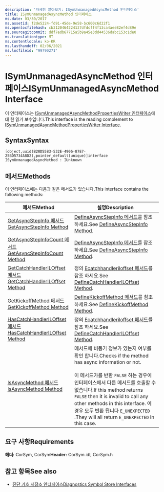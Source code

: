 ```yaml
---
description: '자세히 알아보기: ISymUnmanagedAsyncMethod 인터페이스'
title: ISymUnmanagedAsyncMethod 인터페이스
ms.date: 03/30/2017
ms.assetid: f2de5224-fd91-45de-9e58-bc600c6d22f1
ms.openlocfilehash: cb3120464224137dfdcff4f13ca4aee82ef4d89e
ms.sourcegitcommit: ddf7edb67715a5b9a45e3dd44536dabc153c1de0
ms.translationtype: MT
ms.contentlocale: ko-KR
ms.lasthandoff: 02/06/2021
ms.locfileid: "99790271"
---
```

# <a name="isymunmanagedasyncmethod-interface"></a><span data-ttu-id="3e692-103">ISymUnmanagedAsyncMethod 인터페이스</span><span class="sxs-lookup"><span data-stu-id="3e692-103">ISymUnmanagedAsyncMethod Interface</span></span>

<span data-ttu-id="3e692-104">이 인터페이스는 [ISymUnmanagedAsyncMethodPropertiesWriter 인터페이스](isymunmanagedasyncmethodpropertieswriter-interface.md)에 대 한 읽기 보수입니다.</span><span class="sxs-lookup"><span data-stu-id="3e692-104">This interface is the reading complement to [ISymUnmanagedAsyncMethodPropertiesWriter Interface](isymunmanagedasyncmethodpropertieswriter-interface.md).</span></span>  
  
## <a name="syntax"></a><span data-ttu-id="3e692-105">Syntax</span><span class="sxs-lookup"><span data-stu-id="3e692-105">Syntax</span></span>  
  
```idl  
[object,uuid(B20D55B3-532E-4906-87E7-25BD5734ABD2),pointer_default(unique)]interface ISymUnmanagedAsyncMethod : IUnknown  
```  
  
## <a name="methods"></a><span data-ttu-id="3e692-106">메서드</span><span class="sxs-lookup"><span data-stu-id="3e692-106">Methods</span></span>  

 <span data-ttu-id="3e692-107">이 인터페이스에는 다음과 같은 메서드가 있습니다.</span><span class="sxs-lookup"><span data-stu-id="3e692-107">This interface contains the following methods:</span></span>  
  
|<span data-ttu-id="3e692-108">메서드</span><span class="sxs-lookup"><span data-stu-id="3e692-108">Method</span></span>|<span data-ttu-id="3e692-109">설명</span><span class="sxs-lookup"><span data-stu-id="3e692-109">Description</span></span>|  
|------------|-----------------|  
|[<span data-ttu-id="3e692-110">GetAsyncStepInfo 메서드</span><span class="sxs-lookup"><span data-stu-id="3e692-110">GetAsyncStepInfo Method</span></span>](isymunmanagedasyncmethod-getasyncstepinfo-method.md)|<span data-ttu-id="3e692-111">[DefineAsyncStepInfo 메서드](isymunmanagedasyncmethodpropertieswriter-defineasyncstepinfo-method.md)를 참조 하세요.</span><span class="sxs-lookup"><span data-stu-id="3e692-111">See [DefineAsyncStepInfo Method](isymunmanagedasyncmethodpropertieswriter-defineasyncstepinfo-method.md).</span></span>|  
|[<span data-ttu-id="3e692-112">GetAsyncStepInfoCount 메서드</span><span class="sxs-lookup"><span data-stu-id="3e692-112">GetAsyncStepInfoCount Method</span></span>](isymunmanagedasyncmethod-getasyncstepinfocount-method.md)|<span data-ttu-id="3e692-113">[DefineAsyncStepInfo 메서드](isymunmanagedasyncmethodpropertieswriter-defineasyncstepinfo-method.md)를 참조 하세요.</span><span class="sxs-lookup"><span data-stu-id="3e692-113">See [DefineAsyncStepInfo Method](isymunmanagedasyncmethodpropertieswriter-defineasyncstepinfo-method.md).</span></span>|  
|[<span data-ttu-id="3e692-114">GetCatchHandlerILOffset 메서드</span><span class="sxs-lookup"><span data-stu-id="3e692-114">GetCatchHandlerILOffset Method</span></span>](isymunmanagedasyncmethod-getcatchhandleriloffset-method.md)|<span data-ttu-id="3e692-115">정의 [Ecatchhandleriloffset 메서드](isymunmanagedasyncmethodpropertieswriter-definecatchhandleriloffset-method.md)를 참조 하세요.</span><span class="sxs-lookup"><span data-stu-id="3e692-115">See [DefineCatchHandlerILOffset Method](isymunmanagedasyncmethodpropertieswriter-definecatchhandleriloffset-method.md).</span></span>|  
|[<span data-ttu-id="3e692-116">GetKickoffMethod 메서드</span><span class="sxs-lookup"><span data-stu-id="3e692-116">GetKickoffMethod Method</span></span>](isymunmanagedasyncmethod-getkickoffmethod-method.md)|<span data-ttu-id="3e692-117">[DefineKickoffMethod 메서드](isymunmanagedasyncmethodpropertieswriter-definekickoffmethod-method.md)를 참조 하세요.</span><span class="sxs-lookup"><span data-stu-id="3e692-117">See [DefineKickoffMethod Method](isymunmanagedasyncmethodpropertieswriter-definekickoffmethod-method.md).</span></span>|  
|[<span data-ttu-id="3e692-118">HasCatchHandlerILOffset 메서드</span><span class="sxs-lookup"><span data-stu-id="3e692-118">HasCatchHandlerILOffset Method</span></span>](isymunmanagedasyncmethod-hascatchhandleriloffset-method.md)|<span data-ttu-id="3e692-119">정의 [Ecatchhandleriloffset 메서드](isymunmanagedasyncmethodpropertieswriter-definecatchhandleriloffset-method.md)를 참조 하세요.</span><span class="sxs-lookup"><span data-stu-id="3e692-119">See [DefineCatchHandlerILOffset Method](isymunmanagedasyncmethodpropertieswriter-definecatchhandleriloffset-method.md).</span></span>|  
|[<span data-ttu-id="3e692-120">IsAsyncMethod 메서드</span><span class="sxs-lookup"><span data-stu-id="3e692-120">IsAsyncMethod Method</span></span>](isymunmanagedasyncmethod-isasyncmethod-method.md)|<span data-ttu-id="3e692-121">메서드에 비동기 정보가 있는지 여부를 확인 합니다.</span><span class="sxs-lookup"><span data-stu-id="3e692-121">Checks if the method has async information or not.</span></span><br /><br /> <span data-ttu-id="3e692-122">이 메서드가를 반환 `FALSE` 하는 경우이 인터페이스에서 다른 메서드를 호출할 수 없습니다.</span><span class="sxs-lookup"><span data-stu-id="3e692-122">If this method returns `FALSE` then it is invalid to call any other methods in this interface.</span></span> <span data-ttu-id="3e692-123">이 경우 모두 반환 됩니다 `E_UNEXPECTED` .</span><span class="sxs-lookup"><span data-stu-id="3e692-123">They will all return `E_UNEXPECTED` in this case.</span></span>|  
  
## <a name="requirements"></a><span data-ttu-id="3e692-124">요구 사항</span><span class="sxs-lookup"><span data-stu-id="3e692-124">Requirements</span></span>  

 <span data-ttu-id="3e692-125">**헤더:** CorSym, CorSym</span><span class="sxs-lookup"><span data-stu-id="3e692-125">**Header:** CorSym.idl, CorSym.h</span></span>  
  
## <a name="see-also"></a><span data-ttu-id="3e692-126">참고 항목</span><span class="sxs-lookup"><span data-stu-id="3e692-126">See also</span></span>

- [<span data-ttu-id="3e692-127">진단 기호 저장소 인터페이스</span><span class="sxs-lookup"><span data-stu-id="3e692-127">Diagnostics Symbol Store Interfaces</span></span>](diagnostics-symbol-store-interfaces.md)
